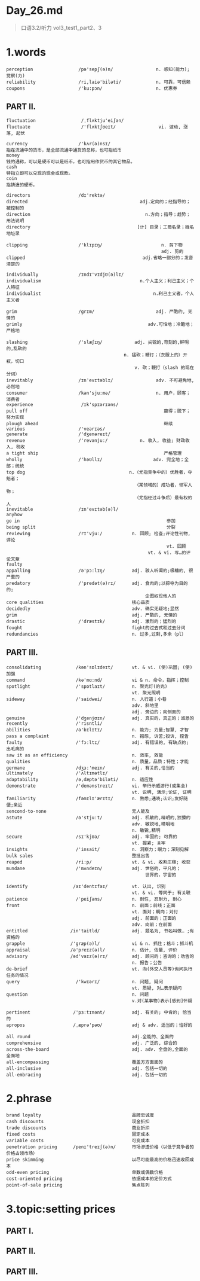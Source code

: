 # Day_26.md
> 口语3.2/听力 vol3_test1_part2、3
# 1.words
    perception                 /pə'sepʃ(ə)n/                n. 感知(能力); 觉察(力)
    reliability                /ri,laiə'biləti/             n. 可靠，可信赖
    coupons                    /'ku:pɔn/                    n. 优惠券
   
## PART II.
    fluctuation                 /ˌflʌktju'eiʃən/
    fluctuate                   /'flʌktʃʊeɪt/                vi. 波动, 涨落, 起伏

    currency                   /'kʌr(ə)nsɪ/
    指在流通中的货币，是全部流通中通货的总称，也可指纸币
    money
    钱的通称，可以是硬币可以是纸币，也可指用作货币的其它物品。
    cash
    特指立即可以兑现的现金或现款。
    coin
    指铸造的硬币。

    directors                  /dɪ'rektə/
    directed                                          adj.定向的；经指导的；被控制的
    direction                                           n.方向；指导；趋势；用法说明
    directory                                        [计] 目录；工商名录；姓名地址录

    clipping                   /'klɪpɪŋ/                      n. 剪下物
                                                              adj. 剪的
    clipped                                            adj.省略一部分的；发音清楚的

    individually               /ɪndɪ'vɪdjʊ(ə)lɪ/
    individualism                                     n.个人主义；利己主义；个人特征
    individualist                                          n.利己主义者，个人主义者

    grim                       /grɪm/                       adj. 严酷的, 无情的
    grimly                                               adv.可怕地；冷酷地；严格地

    slashing                   /'slæʃɪŋ/            adj. 尖锐的,苛刻的,鲜明的,乱砍的
                                                n. 猛砍；鞭打；（衣服上的）开衩，切口
                                                    v. 砍；鞭打（slash 的现在分词）
    inevitably                 /ɪnˈevɪtəblɪ/                adv. 不可避免地,必然地
    consumer                   /kən'sjuːmə/                 n. 用户，顾客；消费者
    experience                  /ɪk'spɪərɪəns/
    pull off                                                   赢得；脱下；努力实现
    plough ahead                                               继续
    various                    /'veərɪəs/
    generate                   /'dʒenəreɪt/
    revenue                    /'revənjuː/            n. 收入, 收益; 财政收入, 税收
    a tight ship                                               严格管理
    wholly                     /'həʊllɪ/                   adv. 完全地；全部；统统
    top dog                                       n.（尤指竞争中的）优胜者，夺魁者；
                                                    （某领域的）成功者，领军人物；
                                                    （尤指经过斗争后）最有权的人
    inevitable                 /ɪn'evɪtəb(ə)l/
    anyhow
    go in                                                       参加
    being split                                                 分裂
    reviewing                  /rɪ'vjuː/           n. 回顾; 检查;评论性刊物, 评论
                                                                vt. 回顾
                                                         vt. & vi. 写…的评论文章
    faulty
    appalling                  /ə'pɔːlɪŋ/          adj. 骇人听闻的;极糟的, 很严重的
    predatory                  /'predət(ə)rɪ/      adj. 食肉的;以掠夺为目的的;
                                                        企图奴役他人的
    core qualities                                 核心品质
    decidedly                                      adv. 确实无疑地;显然
    grim                                           adj. 严酷的, 无情的
    drastic                    /'dræstɪk/          adj. 激烈的；猛烈的
    fought                                         fight的过去式和过去分词
    redundancies                                   n. 过多,过剩,多余（pl）

## PART III.
    consolidating             /kən'sɒlɪdeɪt/       vt. & vi. (使)巩固; (使)加强
    command                   /kə'mɑːnd/           vi & n. 命令，指挥；控制
    spotlight                 /'spɒtlaɪt/          n. 聚光灯(的光)
                                                   vt. 聚光照明
    sideway                   /'saidwei/           n. 人行道；小巷
                                                   adv. 斜地里
                                                   adj. 旁边的；向侧面的
    genuine                   /'dʒenjʊɪn/          adj. 真实的，真正的；诚恳的
    recently                  /'risntli/
    abilities                 /ə'bɪlɪtɪ/           n. 能力; 力量;智慧, 才智
    pass a complaint                               n. 抱怨, 诉苦;投诉, 控告
    faulty                    /'fɔːltɪ/            adj. 有错误的, 有缺点的; 出毛病的
    saw it as an efficiency                        n. 效率, 效能
    qualities                                      n. 质量，品质；特性；才能
    germane                   /dʒɜː'meɪn/          adj. 有关的,恰当的
    ultimately                /'ʌltɪmətlɪ/
    adaptability              /ə,dæptə'biləti/     n. 适应性
    demonstrate               /'demənstreɪt/       vi. 举行示威游行(或集会)
                                                   vt. 说明, 演示;论证, 证明
    familiarity               /fəmɪlɪ'ærɪtɪ/       n. 熟悉;通晓;认识;友好随便;亲近
    sencond-to-none                                无人能及
    astute                    /ə'stjuːt/           adj. 机敏的,精明的,狡猾的
                                                   adv. 敏锐地,精明地
                                                   n. 敏锐,精明
    secure                    /sɪ'kjʊə/            adj. 牢固的; 可靠的
                                                   vt. 握紧; 关牢
    insights                  /'insait/            n. 洞察力；眼力；深刻见解
    bulk sales                                     整批出售                                          
    reaped                    /riːp/               vt. & vi. 收割庄稼; 收获
    mundane                   /'mʌndeɪn/           adj. 世俗的，平凡的；
                                                        世界的，宇宙的

    identify                 /aɪ'dentɪfaɪ/         vt. 认出, 识别
                                                   vt. & vi. 等同于; 有关联
    patience                  /ˈpeiʃəns/           n. 耐性, 忍耐力, 耐心
    front                                          n. 前面；前线；正面
                                                   vt. 面对；朝向；对付
                                                   adj. 前面的；正面的
                                                   adv. 向前；在前面
    entitled                /in'taitld/            adj. 题名为, 书名叫做… ;有资格的
    grapple                 /'græp(ə)l/            vi & n. 抓住；格斗；抓斗机
    appraisal               /ə'preɪz(ə)l/          n. 估计, 估量, 评价
    advisory                /əd'vaɪz(ə)rɪ/         adj. 顾问的；咨询的；劝告的
                                                   n. 报告；公告
    de-brief                                       vt. 向(外交人员等)询问执行任务的情况
    query                     /'kwɪərɪ/            n. 问题, 疑问
                                                   vt. 质疑, 对…表示疑问
    question                                       n. 问题
                                                   v.对(某事物)表示[感到]怀疑
                                                   
    pertinent                /'pɜːtɪnənt/          adj. 有关的; 中肯的; 恰当的
    apropos                  /ˌæprə'pəʊ/           adj & adv. 适当的；恰好的
    
    all round                                      adj.全能的、全面的
    comprehensive                                  adj. 广泛的, 综合的
    across-the-board                               adj. adv. 全盘的,全面的 全面地
    all-encompassing                               覆盖方方面面的
    all-inclusive                                  adj. 包括一切的
    all-embracing                                  adj. 包括一切的

# 2.phrase
    brand loyalty                                  品牌忠诚度
    cash discounts                                 现金折扣
    trade discounts                                商业折扣
    fixed costs                                    固定成本
    variable costs                                 可变成本
    penetration pricing      /penɪ'treɪʃ(ə)n/      市场渗透价格（以低于竞争者的价格占领市场）                
    price skimming                                 以尽可能最高的价格迅速收回成本
    odd-even pricing                               单数或偶数价格
    cost-oriented pricing                          依据成本的定价方式
    point-of-sale pricing                          售点陈列
    
# 3.topic:setting prices
## PART I.


## PART II.


## PART III.














